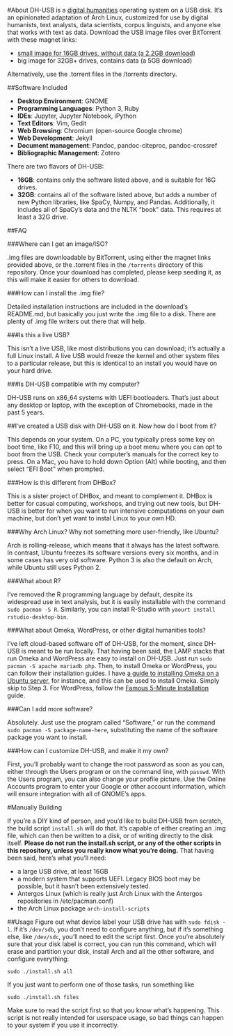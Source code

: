 #About
DH-USB is a [digital humanities](https://en.wikipedia.org/wiki/Digital_humanities) operating system on a USB disk. It’s an opinionated adaptation of Arch Linux, customized for use by digital humanists, text analysts, data scientists, corpus linguists, and anyone else that works with text as data. Download the USB image files over BitTorrent with these magnet links:  

 - [small image for 16GB drives, without data (a 2.2GB download)](magnet:?xt=urn:btih:d1d04666d158be3f4db7551093b45a5bbb195b07&dn=dh-usb-0-2-0-16G.zip&tr=udp%3A%2F%2Ftracker.opentrackr.org%3A1337&tr=udp%3A%2F%2Ftracker.coppersurfer.tk%3A6969&tr=udp%3A%2F%2Ftracker.leechers-paradise.org%3A6969&tr=udp%3A%2F%2Fzer0day.ch%3A1337&tr=udp%3A%2F%2Fexplodie.org%3A6969)
 - big image for 32GB+ drives, contains data (a 5GB download)

Alternatively, use the .torrent files in the /torrents directory. 

##Software Included
 - **Desktop Environment**: GNOME
 - **Programming Languages**: Python 3, Ruby 
 - **IDEs**: Jupyter, Jupyter Notebook, iPython
 - **Text Editors**: Vim, Gedit
 - **Web Browsing**: Chromium (open-source Google chrome)  
 - **Web Development**: Jekyll
 - **Document management**: Pandoc, pandoc-citeproc, pandoc-crossref
 - **Bibliographic Management**: Zotero

There are two flavors of DH-USB: 
 - **16GB**: contains only the software listed above, and is suitable for 16G drives. 
 - **32GB**: contains all of the software listed above, but adds a number of new Python libraries, like SpaCy, Numpy, and Pandas. Additionally, it includes all of SpaCy’s data and the NLTK “book” data. This requires at least a 32G drive. 

##FAQ

###Where can I get an image/ISO? 

.img files are downloadable by BitTorrent, using either the magnet links provided above, or the .torrent files in the `/torrents` directory of this repository. Once your download has completed, please keep seeding it, as this will make it easier for others to download. 

###How can I install the .img file? 

Detailed installation instructions are included in the download’s README.md, but basically you just write the .img file to a disk. There are plenty of .img file writers out there that will help.  

###Is this a live USB?

This isn’t a live USB, like most distributions you can download; it’s actually a full Linux install. A live USB would freeze the kernel and other system files to a particular release, but this is identical to an install you would have on your hard drive. 

###Is DH-USB compatible with my computer? 

DH-USB runs on x86_64 systems with UEFI bootloaders. That’s just about any desktop or laptop, with the exception of Chromebooks, made in the past 5 years. 

##I’ve created a USB disk with DH-USB on it. Now how do I boot from it? 

This depends on your system. On a PC, you typically press some key on boot time, like F10, and this will bring up a boot menu where you can opt to boot from the USB. Check your computer’s manuals for the correct key to press. On a Mac, you have to hold down Option (Alt) while booting, and then select “EFI Boot” when prompted.

###How is this different from DHBox? 

This is a sister project of DHBox, and meant to complement it. DHBox is better for casual computing, workshops, and trying out new tools, but DH-USB is better for when you want to run intensive computations on your own machine, but don’t yet want to instal Linux to your own HD.

###Why Arch Linux? Why not something more user-friendly, like Ubuntu? 

Arch is rolling-release, which means that it always has the latest software. In contrast, Ubuntu freezes its software versions every six months, and in some cases has very old software. Python 3 is also the default on Arch, while Ubuntu still uses Python 2. 

###What about R? 

I’ve removed the R programming language by default, despite its widespread use in text analysis, but it is easily installable with the command `sudo pacman -S R`. Similarly, you can install R-Studio with `yaourt install rstudio-desktop-bin`. 

###What about Omeka, WordPress, or other digital humanities tools? 

I’ve left cloud-based software off of DH-USB, for the moment, since DH-USB is meant to be run locally. That having been said, the LAMP stacks that run Omeka and WordPress are easy to install on DH-USB. Just run `sudo pacman -S apache mariadb php`. Then, to install Omeka or WordPress, you can follow their installation guides. I have [a guide to installing Omeka on a Ubuntu server](http://programminghistorian.org/lessons/installing-omeka), for instance, and this can be used to install Omeka. Simply skip to Step 3. For WordPress, follow the [Famous 5-Minute Installation](https://codex.wordpress.org/Installing_WordPress#Famous_5-Minute_Install) guide. 

###Can I add more software? 

Absolutely. Just use the program called “Software,” or run the command `sudo pacman -S package-name-here`, substituting the name of the software package you want to install.

###How can I customize DH-USB, and make it my own?

First, you’ll probably want to change the root password as soon as you can, either through the Users program or on the command line, with `passwd`. With the Users program, you can also change your profile picture. Use the Online Accounts program to enter your Google or other account information, which will ensure integration with all of GNOME’s apps. 

#Manually Building

If you’re a DIY kind of person, and you’d like to build DH-USB from scratch, the build script `install.sh` will do that. It’s capable of either creating an .img file, which can then be written to a disk, or of writing directly to the disk itself. **Please do not run the install.sh script, or any of the other scripts in this repository, unless you really know what you’re doing.** That having been said, here’s what you’ll need: 

 - a large USB drive, at least 16GB
 - a modern system that supports UEFI. Legacy BIOS boot may be possible, but it hasn’t been extensively tested.
 - Antergos Linux (which is really just Arch Linux with the Antergos repositories in /etc/pacman.conf)
 - the Arch Linux package `arch-install-scripts`

##Usage
Figure out what device label your USB drive has with `sudo fdisk -l`. If it’s `/dev/sdb`, you don’t need to configure anything, but if it’s something else, like `/dev/sdc`, you’ll need to edit the script first. Once you’re absolutely sure that your disk label is correct, you can run this command, which will erase and partition your disk, install Arch and all the other software, and configure everything: 

    sudo ./install.sh all

If you just want to perform one of those tasks, run something like

    sudo ./install.sh files

Make sure to read the script first so that you know what’s happening. This script is not really intended for userspace usage, so bad things can happen to your system if you use it incorrectly. 
